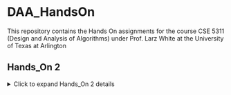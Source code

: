 # DAA_HandsOn
This repository contains the Hands On assignments for the course CSE 5311 (Design and Analysis of Algorithms) under Prof. Larz White at the University of Texas at Arlington 

## Hands_On 2
<details>
<summary>Click to expand Hands_On 2 details</summary>

Direct Link to the folder - [`Hands_On_2`](Hands_On_2/)
  
This assignment implements - 
1. insertion sort
2. selection sort
3. bubble sort

Each of the sorts have - 
- source code
- time vs input array size plot code (using mathplotlib)
- image of the plot generated

Additional files
- benchmark/computer information (work done on GitHub Codespaces)
- selection sort correctness
  
</details>
